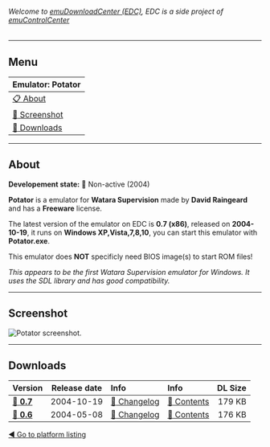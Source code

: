 ###### Welcome to [emuDownloadCenter (EDC)](https://github.com/PhoenixInteractiveNL/emuDownloadCenter/wiki/), EDC is a side project of [emuControlCenter](https://github.com/PhoenixInteractiveNL/emuControlCenter/wiki/)
***
## Menu
| **Emulator: Potator** |
|:---------|
| [:clipboard: About](#about) |
| [:sunrise: Screenshot](#screenshot) |
| [:floppy_disk: Downloads](#downloads) |
***
## About
**Developement state:** :red_circle: Non-active (2004)

**Potator** is a emulator for **Watara Supervision** made by **David Raingeard** and has a **Freeware** license.

The latest version of the emulator on EDC is **0.7 (x86)**, released on **2004-10-19**, it runs on **Windows XP,Vista,7,8,10**, you can start this emulator with **Potator.exe**.

This emulator does **NOT** specificly need BIOS image(s) to start ROM files!

_This appears to be the first Watara Supervision emulator for Windows. It uses the SDL library and has good compatibility._
***
## Screenshot
![](https://raw.githubusercontent.com/PhoenixInteractiveNL/emuDownloadCenter/master/hooks/potator/emulator_screenshot_01.jpg "Potator screenshot.")
***
## Downloads
| Version  | Release date  | Info       | Info       | DL Size    |
|:---------|:-------------:|:-----------|:-----------|-----------:|
| [:floppy_disk: **0.7**](https://github.com/PhoenixInteractiveNL/edc-repo0001/raw/master/potator/0.7.7z) | 2004-10-19 | [:page_facing_up: Changelog](https://github.com/PhoenixInteractiveNL/edc-repo0001/blob/master/potator/0.7_changelog.txt) | [:mag_right: Contents](https://github.com/PhoenixInteractiveNL/edc-repo0001/blob/master/potator/0.7_contents.txt) | 179 KB |
| [:floppy_disk: **0.6**](https://github.com/PhoenixInteractiveNL/edc-repo0001/raw/master/potator/0.6.7z) | 2004-05-08 | [:page_facing_up: Changelog](https://github.com/PhoenixInteractiveNL/edc-repo0001/blob/master/potator/0.6_changelog.txt) | [:mag_right: Contents](https://github.com/PhoenixInteractiveNL/edc-repo0001/blob/master/potator/0.6_contents.txt) | 176 KB |

[:arrow_backward: Go to platform listing](https://github.com/PhoenixInteractiveNL/emuDownloadCenter/wiki/EDC-Platform-List)
